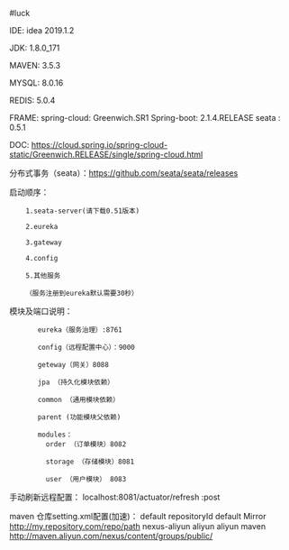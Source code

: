 #luck

IDE: idea 2019.1.2

JDK: 1.8.0_171

MAVEN: 3.5.3

MYSQL: 8.0.16

REDIS: 5.0.4

FRAME: 
        spring-cloud: Greenwich.SR1
        Spring-boot: 2.1.4.RELEASE
        seata : 0.5.1
        
DOC:
    https://cloud.spring.io/spring-cloud-static/Greenwich.RELEASE/single/spring-cloud.html
    
分布式事务（seata）：https://github.com/seata/seata/releases    


    
启动顺序：
        
        1.seata-server(请下载0.51版本)

        2.eureka
        
        3.gateway
        
        4.config  
           
        5.其他服务
        
        （服务注册到eureka默认需要30秒）
        
模块及端口说明：   

           eureka（服务治理）:8761
           
           config（远程配置中心）：9000 
           
           geteway（网关）8088

           jpa （持久化模块依赖）
           
           common （通用模块依赖）
           
           parent (功能模块父依赖)
         
           modules： 
             order （订单模块）8082
                          
             storage （存储模块）8081
               
             user （用户模块） 8083
           
 手动刷新远程配置：
    localhost:8081/actuator/refresh    :post  
    
    
    
  maven 仓库setting.xml配置(加速)：
    <mirrors>
            <mirror>
                <id>default</id>
                <mirrorOf>repositoryId</mirrorOf>
                <name>default Mirror</name>
                <url>http://my.repository.com/repo/path</url>
            </mirror>
            <mirror>
                <id>nexus-aliyun</id>
                <mirrorOf>aliyun</mirrorOf>
                <name>aliyun maven</name>
                <url>http://maven.aliyun.com/nexus/content/groups/public/</url>
            </mirror>
        </mirrors>          